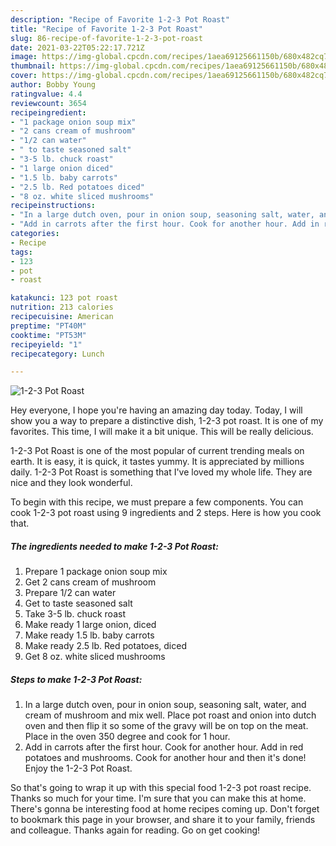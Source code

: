 ```yaml
---
description: "Recipe of Favorite 1-2-3 Pot Roast"
title: "Recipe of Favorite 1-2-3 Pot Roast"
slug: 86-recipe-of-favorite-1-2-3-pot-roast
date: 2021-03-22T05:22:17.721Z
image: https://img-global.cpcdn.com/recipes/1aea69125661150b/680x482cq70/1-2-3-pot-roast-recipe-main-photo.jpg
thumbnail: https://img-global.cpcdn.com/recipes/1aea69125661150b/680x482cq70/1-2-3-pot-roast-recipe-main-photo.jpg
cover: https://img-global.cpcdn.com/recipes/1aea69125661150b/680x482cq70/1-2-3-pot-roast-recipe-main-photo.jpg
author: Bobby Young
ratingvalue: 4.4
reviewcount: 3654
recipeingredient:
- "1 package onion soup mix"
- "2 cans cream of mushroom"
- "1/2 can water"
- " to taste seasoned salt"
- "3-5 lb. chuck roast"
- "1 large onion diced"
- "1.5 lb. baby carrots"
- "2.5 lb. Red potatoes diced"
- "8 oz. white sliced mushrooms"
recipeinstructions:
- "In a large dutch oven, pour in onion soup, seasoning salt, water, and cream of mushroom and mix well. Place pot roast and onion into dutch oven and then flip it so some of the gravy will be on top on the meat. Place in the oven 350 degree and cook for 1 hour."
- "Add in carrots after the first hour. Cook for another hour. Add in red potatoes and mushrooms. Cook for another hour and then it&#39;s done! Enjoy the 1-2-3 Pot Roast."
categories:
- Recipe
tags:
- 123
- pot
- roast

katakunci: 123 pot roast 
nutrition: 213 calories
recipecuisine: American
preptime: "PT40M"
cooktime: "PT53M"
recipeyield: "1"
recipecategory: Lunch

---
```



![1-2-3 Pot Roast](https://img-global.cpcdn.com/recipes/1aea69125661150b/680x482cq70/1-2-3-pot-roast-recipe-main-photo.jpg)

Hey everyone, I hope you're having an amazing day today. Today, I will show you a way to prepare a distinctive dish, 1-2-3 pot roast. It is one of my favorites. This time, I will make it a bit unique. This will be really delicious.



1-2-3 Pot Roast is one of the most popular of current trending meals on earth. It is easy, it is quick, it tastes yummy. It is appreciated by millions daily. 1-2-3 Pot Roast is something that I've loved my whole life. They are nice and they look wonderful.


To begin with this recipe, we must prepare a few components. You can cook 1-2-3 pot roast using 9 ingredients and 2 steps. Here is how you cook that.

<!--inarticleads1-->

##### The ingredients needed to make 1-2-3 Pot Roast:

1. Prepare 1 package onion soup mix
1. Get 2 cans cream of mushroom
1. Prepare 1/2 can water
1. Get  to taste seasoned salt
1. Take 3-5 lb. chuck roast
1. Make ready 1 large onion, diced
1. Make ready 1.5 lb. baby carrots
1. Make ready 2.5 lb. Red potatoes, diced
1. Get 8 oz. white sliced mushrooms




<!--inarticleads2-->

##### Steps to make 1-2-3 Pot Roast:

1. In a large dutch oven, pour in onion soup, seasoning salt, water, and cream of mushroom and mix well. Place pot roast and onion into dutch oven and then flip it so some of the gravy will be on top on the meat. Place in the oven 350 degree and cook for 1 hour.
1. Add in carrots after the first hour. Cook for another hour. Add in red potatoes and mushrooms. Cook for another hour and then it&#39;s done! Enjoy the 1-2-3 Pot Roast.




So that's going to wrap it up with this special food 1-2-3 pot roast recipe. Thanks so much for your time. I'm sure that you can make this at home. There's gonna be interesting food at home recipes coming up. Don't forget to bookmark this page in your browser, and share it to your family, friends and colleague. Thanks again for reading. Go on get cooking!
